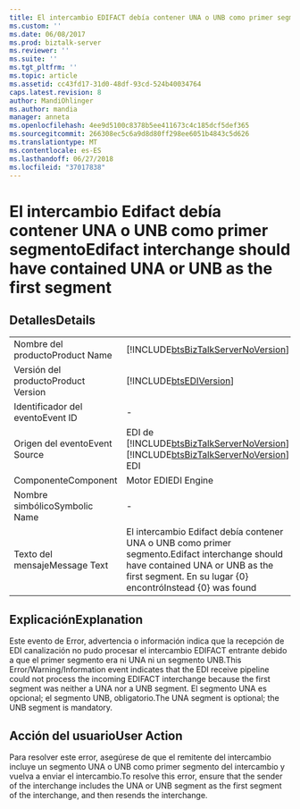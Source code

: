 ```yaml
---
title: El intercambio EDIFACT debía contener UNA o UNB como primer segmento | Microsoft Docs
ms.custom: ''
ms.date: 06/08/2017
ms.prod: biztalk-server
ms.reviewer: ''
ms.suite: ''
ms.tgt_pltfrm: ''
ms.topic: article
ms.assetid: cc43fd17-31d0-48df-93cd-524b40034764
caps.latest.revision: 8
author: MandiOhlinger
ms.author: mandia
manager: anneta
ms.openlocfilehash: 4ee9d5100c8378b5ee411673c4c185dcf5def365
ms.sourcegitcommit: 266308ec5c6a9d8d80ff298ee6051b4843c5d626
ms.translationtype: MT
ms.contentlocale: es-ES
ms.lasthandoff: 06/27/2018
ms.locfileid: "37017838"
---
```

# <a name="edifact-interchange-should-have-contained-una-or-unb-as-the-first-segment"></a><span data-ttu-id="22b47-102">El intercambio Edifact debía contener UNA o UNB como primer segmento</span><span class="sxs-lookup"><span data-stu-id="22b47-102">Edifact interchange should have contained UNA or UNB as the first segment</span></span>
## <a name="details"></a><span data-ttu-id="22b47-103">Detalles</span><span class="sxs-lookup"><span data-stu-id="22b47-103">Details</span></span>  
  
|                 |                                                                                                  |
|-----------------|--------------------------------------------------------------------------------------------------|
|  <span data-ttu-id="22b47-104">Nombre del producto</span><span class="sxs-lookup"><span data-stu-id="22b47-104">Product Name</span></span>   |        [!INCLUDE[btsBizTalkServerNoVersion](../includes/btsbiztalkservernoversion-md.md)]        |
| <span data-ttu-id="22b47-105">Versión del producto</span><span class="sxs-lookup"><span data-stu-id="22b47-105">Product Version</span></span> |                    [!INCLUDE[btsEDIVersion](../includes/btsediversion-md.md)]                    |
|    <span data-ttu-id="22b47-106">Identificador del evento</span><span class="sxs-lookup"><span data-stu-id="22b47-106">Event ID</span></span>     |                                                -                                                 |
|  <span data-ttu-id="22b47-107">Origen del evento</span><span class="sxs-lookup"><span data-stu-id="22b47-107">Event Source</span></span>   |      <span data-ttu-id="22b47-108">EDI de [!INCLUDE[btsBizTalkServerNoVersion](../includes/btsbiztalkservernoversion-md.md)]</span><span class="sxs-lookup"><span data-stu-id="22b47-108">[!INCLUDE[btsBizTalkServerNoVersion](../includes/btsbiztalkservernoversion-md.md)] EDI</span></span>      |
|    <span data-ttu-id="22b47-109">Componente</span><span class="sxs-lookup"><span data-stu-id="22b47-109">Component</span></span>    |                                            <span data-ttu-id="22b47-110">Motor EDI</span><span class="sxs-lookup"><span data-stu-id="22b47-110">EDI Engine</span></span>                                            |
|  <span data-ttu-id="22b47-111">Nombre simbólico</span><span class="sxs-lookup"><span data-stu-id="22b47-111">Symbolic Name</span></span>  |                                                -                                                 |
|  <span data-ttu-id="22b47-112">Texto del mensaje</span><span class="sxs-lookup"><span data-stu-id="22b47-112">Message Text</span></span>   | <span data-ttu-id="22b47-113">El intercambio Edifact debía contener UNA o UNB como primer segmento.</span><span class="sxs-lookup"><span data-stu-id="22b47-113">Edifact interchange should have contained UNA or UNB as the first segment.</span></span> <span data-ttu-id="22b47-114">En su lugar {0} encontró</span><span class="sxs-lookup"><span data-stu-id="22b47-114">Instead {0} was found</span></span> |
  
## <a name="explanation"></a><span data-ttu-id="22b47-115">Explicación</span><span class="sxs-lookup"><span data-stu-id="22b47-115">Explanation</span></span>  
 <span data-ttu-id="22b47-116">Este evento de Error, advertencia o información indica que la recepción de EDI canalización no pudo procesar el intercambio EDIFACT entrante debido a que el primer segmento era ni UNA ni un segmento UNB.</span><span class="sxs-lookup"><span data-stu-id="22b47-116">This Error/Warning/Information event indicates that the EDI receive pipeline could not process the incoming EDIFACT interchange because the first segment was neither a UNA nor a UNB segment.</span></span> <span data-ttu-id="22b47-117">El segmento UNA es opcional; el segmento UNB, obligatorio.</span><span class="sxs-lookup"><span data-stu-id="22b47-117">The UNA segment is optional; the UNB segment is mandatory.</span></span>  
  
## <a name="user-action"></a><span data-ttu-id="22b47-118">Acción del usuario</span><span class="sxs-lookup"><span data-stu-id="22b47-118">User Action</span></span>  
 <span data-ttu-id="22b47-119">Para resolver este error, asegúrese de que el remitente del intercambio incluye un segmento UNA o UNB como primer segmento del intercambio y vuelva a enviar el intercambio.</span><span class="sxs-lookup"><span data-stu-id="22b47-119">To resolve this error, ensure that the sender of the interchange includes the UNA or UNB segment as the first segment of the interchange, and then resends the interchange.</span></span>